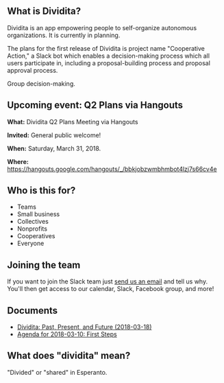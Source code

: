 ## What is Dividita?

Dividita is an app empowering people to self-organize autonomous organizations. It is currently in planning.

The plans for the first release of Dividita is project name "Cooperative Action," a Slack bot which enables a decision-making process which all users participate in, including a proposal-building process and proposal approval process.

Group decision-making.

## Upcoming event: Q2 Plans via Hangouts

**What:** Dividita Q2 Plans Meeting via Hangouts

**Invited:** General public welcome!

**When:** Saturday, March 31, 2018.

**Where:** https://hangouts.google.com/hangouts/_/bbkjobzwmbhmbot4lzj7s66cv4e 

## Who is this for?

  * Teams
  * Small business
  * Collectives
  * Nonprofits
  * Cooperatives
  * Everyone

## Joining the team

If you want to join the Slack team just [send us an email](mailto:lily.m.mayfield@gmail.com) and tell us why. You'll then get access to our calendar, Slack, Facebook group, and more!

## Documents

  * [Dividita: Past, Present, and Future (2018-03-18)](dividita-past-present-future-2018-03-18.pdf)
  * [Agenda for 2018-03-10: First Steps](dividita-agenda-2018-03-10.pdf)
  
## What does "dividita" mean?

"Divided" or "shared" in Esperanto.
